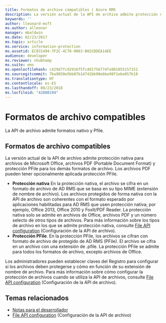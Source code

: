 ```yaml
---
title: Formatos de archivo compatibles | Azure RMS
description: La versión actual de la API de archivo admite protección nativa para archivos de MS Office, PDF y protección PFile para los demás formatos de archivo.
keywords: ''
author: lleonard-msft
ms.author: alleonar
manager: mbaldwin
ms.date: 02/23/2017
ms.topic: article
ms.service: information-protection
ms.assetid: EC831494-7F2C-4C70-9063-B02CDDEA14EE
audience: developer
ms.reviewer: shubhamp
ms.suite: ems
ms.openlocfilehash: c429d7fc92916f5fcdd1756774fa981055157151
ms.sourcegitcommit: 7ba9850e5bb07b14741bb90ebbe98f1ebe057b10
ms.translationtype: HT
ms.contentlocale: es-ES
ms.lasthandoff: 08/23/2018
ms.locfileid: "42808194"
---
```

# <a name="supported-file-formats"></a>Formatos de archivo compatibles

La API de archivo admite formatos nativo y Pfile.

## <a name="supported-file-formats"></a>Formatos de archivo compatibles

La versión actual de la API de archivo admite protección nativa para archivos de Microsoft Office, archivos PDF (Portable Document Format) y protección PFile para los demás formatos de archivo. Los archivos PDF pueden tener opcionalmente aplicada protección PFile.

-   **Protección nativa** En la protección nativa, el archivo se cifra en un formato de archivo de AD RMS que se basa en su tipo MIME (extensión de nombre de archivo). Los archivos protegidos de forma nativa con la API de archivo son coherentes con el formato esperado por aplicaciones habilitadas para AD RMS que usen protección nativa; por ejemplo, Office 2013, Office 2010 y FoxIt/PDF Reader. La protección nativa solo se admite en archivos de Office, archivos PDF y un número selecto de otros tipos de archivos. Para más información sobre los tipos de archivo en los que se admite protección nativa, consulte [File API configuration](file-api-configuration.md) (Configuración de la API de archivo).
-   **Protección PFile**. En la protección PFile, los archivos se cifran con formato de archivo de protegido de AD RMS (PFile). El archivo se cifra en un archivo con una extensión de .pfile. La protección PFile se admite para todos los formatos de archivo, excepto archivos de Office.

Los administradores pueden establecer claves del Registro para configurar si los archivos deben protegerse y cómo en función de su extensión de nombre de archivo. Para más información sobre cómo configurar la protección de archivos cuando se utiliza la API de archivos, consulte [File API configuration](file-api-configuration.md) (Configuración de la API de archivo).

## <a name="related-topics"></a>Temas relacionados

* [Notas para el desarrollador](developer-notes.md)
* [File API configuration](file-api-configuration.md) (Configuración de la API de archivo)
 